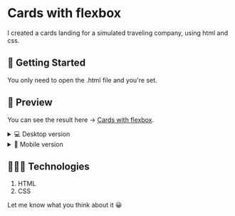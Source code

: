 # Cards with flexbox

I created a cards landing for a simulated traveling company, using html and css.

## 🚀 Getting Started

You only need to open the .html file and you're set.

## 🎨 Preview

You can see the result here → [Cards with flexbox](https://themattfire.github.io/cards-flexbox/).

<details> 
  <summary> 💻 Desktop version </summary>
  <img src="img/site-preview-desktop.png" alt="Site preview"/>
</details>

<details>
  <summary> 📱 Mobile version </summary>
  <img src="img/site-preview-mobile.png" alt="Site preview"/>
</details>

## 👩🏻‍💻 Technologies

1. HTML
2. CSS

Let me know what you think about it 😀

